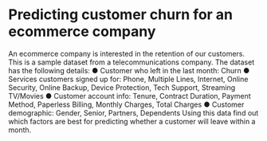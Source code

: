 # Predicting customer churn for an ecommerce company
An ecommerce company is interested in the retention of our customers. This is a sample dataset from a telecommunications company. The dataset has
the following details:
● Customer who left in the last month: Churn
● Services customers signed up for: Phone, Multiple Lines, Internet, Online
Security, Online Backup, Device Protection, Tech Support, Streaming TV/Movies
● Customer account info: Tenure, Contract Duration, Payment Method, Paperless
Billing, Monthly Charges, Total Charges
● Customer demographic: Gender, Senior, Partners, Dependents
Using this data find out which factors are best for predicting
whether a customer will leave within a month. 
